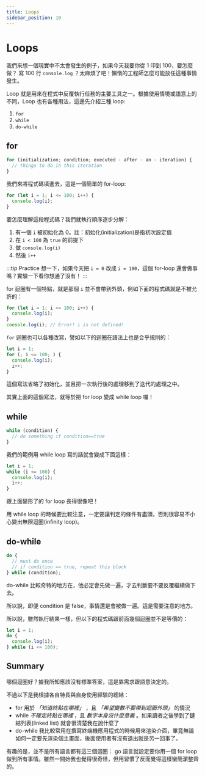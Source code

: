 ```yaml
---
title: Loops
sidebar_position: 10
---
```


# Loops

我們來想一個現實中不太會發生的例子，如果今天我要你從 1 印到 100，要怎麼做？
寫 100 行 `console.log` ？太麻煩了吧！懶惰的工程師怎麼可能放任這種事情發生。

Loop 就是用來在程式中反覆執行任務的主要工具之一。根據使用情境或語意上的不同，Loop 也有各種用法，這邊先介紹三種 loop:

1. `for`
2. `while`
3. `do-while`

## for

```javascript
for (initialization; condition; executed - after - an - iteration) {
  // things to do in this iteration
}
```

我們來將程式碼填進去，這是一個簡單的 for-loop:

```javascript
for (let i = 1; i <= 100; i++) {
  console.log(i);
}
```

要怎麼理解這段程式碼？我們就執行順序逐步分解：

1. 有一個 `i` 被初始化為 0。註：初始化(initialization)是指初次設定值
2. 在 `i < 100` 為 `true` 的前提下
3. 做 `console.log(i)`
4. 然後 `i++`

:::tip Practice
想一下，如果今天把 `i = 0` 改成 `i = 100`，這個 for-loop 還會做事嗎？實驗一下看你想通了沒有！
:::

for 迴圈有一個特點，就是那個 `i` 並不會帶到外頭，例如下面的程式碼就是不被允許的：

```javascript
for (let i = 1; i <= 100; i++) {
  console.log(i);
}
console.log(i); // Error! i is not defined!
```

`for` 迴圈也可以各種改寫，譬如以下的迴圈在語法上也是合乎規則的：

```javascript
let i = 1;
for (; i <= 100; ) {
  console.log(i);
  i++;
}
```

這個寫法省略了初始化，並且把一次執行後的處理移到了迭代的處理之中。

其實上面的這個寫法，就等於把 for loop 變成 while loop 囉！

## while

```javascript
while (condition) {
  // do something if condition==true
}
```

我們的範例用 while loop 寫的話就會變成下面這樣：

```javascript
let i = 1;
while (i <= 100) {
  console.log(i);
  i++;
}
```

跟上面變形了的 for loop 長得很像吧！

用 while loop 的時候要比較注意，一定要讓判定的條件有盡頭，否則很容易不小心變出無限迴圈(infinity loop)。

## do-while

```javascript
do {
  // must do once
  // if condition == true, repeat this block
} while (condition);
```

do-while 比較奇特的地方在，他必定會先做一遍，才去判斷要不要反覆繼續做下去。

所以說，即便 condition 是 false，事情還是會被做一遍。這是需要注意的地方。

所以說，雖然執行結果一樣，但以下的程式碼跟前面幾個迴圈並不是等價的：

```javascript
let i = 1;
do {
  console.log(i);
} while (i <= 100);
```

## Summary

哪個迴圈好？據我所知應該沒有標準答案，這是靠需求跟語意決定的。

不過以下是我根據各自特長與自身使用經驗的總結：

- for 用於 _「知道終點在哪裡」_ ，且 _「希望變數不要帶到迴圈外頭」_ 的情況
- while _不確定終點在哪裡_ ，且 _數字本身沒什麼意義_ 。如果讀者之後學到了鏈結列表(linked list) 就會很清楚我在說什麼了
- do-while 我比較常用在撰寫終端機應用程式的時候用來渲染介面，畢竟無論如何一定要先渲染個主畫面，後面使用者有沒有退出就是另一回事了。

有趣的是，並不是所有語言都有這三個迴圈： go 語言就設定要你用一個 for loop 做到所有事情。雖然一開始我也覺得很奇怪，但用習慣了反而覺得這樣蠻簡潔整齊的。
